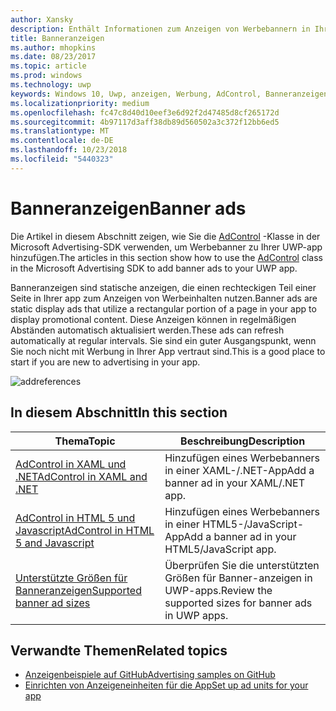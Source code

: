 ```yaml
---
author: Xansky
description: Enthält Informationen zum Anzeigen von Werbebannern in Ihrer UWP-app verwenden.
title: Banneranzeigen
ms.author: mhopkins
ms.date: 08/23/2017
ms.topic: article
ms.prod: windows
ms.technology: uwp
keywords: Windows 10, Uwp, anzeigen, Werbung, AdControl, Banneranzeigen
ms.localizationpriority: medium
ms.openlocfilehash: fc47c8d40d10eef3e6d92f2d47485d8cf265172d
ms.sourcegitcommit: 4b97117d3aff38db89d560502a3c372f12bb6ed5
ms.translationtype: MT
ms.contentlocale: de-DE
ms.lasthandoff: 10/23/2018
ms.locfileid: "5440323"
---
```

# <a name="banner-ads"></a><span data-ttu-id="3d797-104">Banneranzeigen</span><span class="sxs-lookup"><span data-stu-id="3d797-104">Banner ads</span></span>

<span data-ttu-id="3d797-105">Die Artikel in diesem Abschnitt zeigen, wie Sie die [AdControl](https://docs.microsoft.com/uwp/api/microsoft.advertising.winrt.ui.adcontrol) -Klasse in der Microsoft Advertising-SDK verwenden, um Werbebanner zu Ihrer UWP-app hinzufügen.</span><span class="sxs-lookup"><span data-stu-id="3d797-105">The articles in this section show how to use the [AdControl](https://docs.microsoft.com/uwp/api/microsoft.advertising.winrt.ui.adcontrol) class in the Microsoft Advertising SDK to add banner ads to your UWP app.</span></span>

<span data-ttu-id="3d797-106">Banneranzeigen sind statische anzeigen, die einen rechteckigen Teil einer Seite in Ihrer app zum Anzeigen von Werbeinhalten nutzen.</span><span class="sxs-lookup"><span data-stu-id="3d797-106">Banner ads are static display ads that utilize a rectangular portion of a page in your app to display promotional content.</span></span> <span data-ttu-id="3d797-107">Diese Anzeigen können in regelmäßigen Abständen automatisch aktualisiert werden.</span><span class="sxs-lookup"><span data-stu-id="3d797-107">These ads can refresh automatically at regular intervals.</span></span> <span data-ttu-id="3d797-108">Sie sind ein guter Ausgangspunkt, wenn Sie noch nicht mit Werbung in Ihrer App vertraut sind.</span><span class="sxs-lookup"><span data-stu-id="3d797-108">This is a good place to start if you are new to advertising in your app.</span></span>

![addreferences](images/banner-ad.png)

## <a name="in-this-section"></a><span data-ttu-id="3d797-110">In diesem Abschnitt</span><span class="sxs-lookup"><span data-stu-id="3d797-110">In this section</span></span>

|  <span data-ttu-id="3d797-111">Thema</span><span class="sxs-lookup"><span data-stu-id="3d797-111">Topic</span></span>    | <span data-ttu-id="3d797-112">Beschreibung</span><span class="sxs-lookup"><span data-stu-id="3d797-112">Description</span></span> |               
|----------|-------|
| [<span data-ttu-id="3d797-113">AdControl in XAML und .NET</span><span class="sxs-lookup"><span data-stu-id="3d797-113">AdControl in XAML and .NET</span></span>](adcontrol-in-xaml-and--net.md)     | <span data-ttu-id="3d797-114">Hinzufügen eines Werbebanners in einer XAML-/.NET-App</span><span class="sxs-lookup"><span data-stu-id="3d797-114">Add a banner ad in your XAML/.NET app.</span></span>        |
| [<span data-ttu-id="3d797-115">AdControl in HTML 5 und Javascript</span><span class="sxs-lookup"><span data-stu-id="3d797-115">AdControl in HTML 5 and Javascript</span></span>](adcontrol-in-html-5-and-javascript.md)     | <span data-ttu-id="3d797-116">Hinzufügen eines Werbebanners in einer HTML5-/JavaScript-App</span><span class="sxs-lookup"><span data-stu-id="3d797-116">Add a banner ad in your HTML5/JavaScript app.</span></span>        |
| [<span data-ttu-id="3d797-117">Unterstützte Größen für Banneranzeigen</span><span class="sxs-lookup"><span data-stu-id="3d797-117">Supported banner ad sizes</span></span>](supported-ad-sizes-for-banner-ads.md)    |  <span data-ttu-id="3d797-118">Überprüfen Sie die unterstützten Größen für Banner-anzeigen in UWP-apps.</span><span class="sxs-lookup"><span data-stu-id="3d797-118">Review the supported sizes for banner ads in UWP apps.</span></span>        |


## <a name="related-topics"></a><span data-ttu-id="3d797-119">Verwandte Themen</span><span class="sxs-lookup"><span data-stu-id="3d797-119">Related topics</span></span>

* [<span data-ttu-id="3d797-120">Anzeigenbeispiele auf GitHub</span><span class="sxs-lookup"><span data-stu-id="3d797-120">Advertising samples on GitHub</span></span>](http://aka.ms/githubads)
* [<span data-ttu-id="3d797-121">Einrichten von Anzeigeneinheiten für die App</span><span class="sxs-lookup"><span data-stu-id="3d797-121">Set up ad units for your app</span></span>](set-up-ad-units-in-your-app.md)
